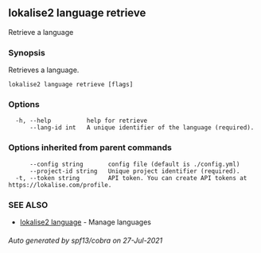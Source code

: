 ## lokalise2 language retrieve

Retrieve a language

### Synopsis

Retrieves a language.

```
lokalise2 language retrieve [flags]
```

### Options

```
  -h, --help          help for retrieve
      --lang-id int   A unique identifier of the language (required).
```

### Options inherited from parent commands

```
      --config string       config file (default is ./config.yml)
      --project-id string   Unique project identifier (required).
  -t, --token string        API token. You can create API tokens at https://lokalise.com/profile.
```

### SEE ALSO

* [lokalise2 language](lokalise2_language.md)	 - Manage languages

###### Auto generated by spf13/cobra on 27-Jul-2021
